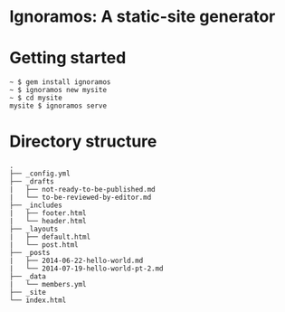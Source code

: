 Ignoramos: A static-site generator
==================================

Getting started
===============

```
~ $ gem install ignoramos
~ $ ignoramos new mysite
~ $ cd mysite
mysite $ ignoramos serve
```


Directory structure
===================

```
.
├── _config.yml
├── _drafts
|   ├── not-ready-to-be-published.md
|   └── to-be-reviewed-by-editor.md
├── _includes
|   ├── footer.html
|   └── header.html
├── _layouts
|   ├── default.html
|   └── post.html
├── _posts
|   ├── 2014-06-22-hello-world.md
|   └── 2014-07-19-hello-world-pt-2.md
├── _data
|   └── members.yml
├── _site
└── index.html
```
